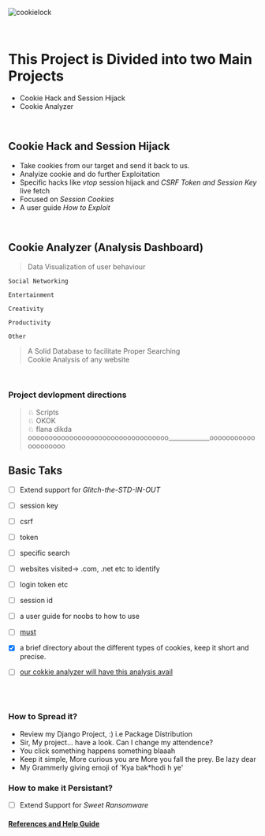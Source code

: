 ![cookielock](https://user-images.githubusercontent.com/41824020/72046625-d40d6e80-32de-11ea-9618-9030debeea46.jpg)

</br>

# This Project is Divided into two Main Projects
* Cookie Hack and Session Hijack
* Cookie Analyzer

</br>

## Cookie Hack and Session Hijack
* Take cookies from our target and send it back to us.</br>
* Analyize cookie and do further Exploitation</br>
* Specific hacks like *vtop* session hijack and *CSRF Token and Session Key* live fetch</br>
* Focused on *Session Cookies*</br>
* A user guide *How to Exploit*</br>
</br>

## Cookie Analyzer (Analysis Dashboard)
> Data Visualization of user behaviour

    Social Networking
            
    Entertainment
            
    Creativity
            
    Productivity
            
    Other

> A Solid Database to facilitate Proper Searching</br>
> Cookie Analysis of any website </br>

</br>

<h3>Project devlopment directions</h3>

> ♘ Scripts</br>
> ♘ OKOK</br>
> ♘ flana dikda oooooooooooooooooooooooooooooooooo_____________oooooooooooooooooooo


## Basic Taks
- [ ] Extend support for *Glitch-the-STD-IN-OUT*</br>
- [ ] session key
- [ ] csrf
- [ ] token
- [ ] specific search
- [ ] websites visited-> .com, .net etc to identify
- [ ] login token etc
- [ ] session id
- [ ] a user guide for noobs to how to use
- [ ] [must](https://www.optimizesmart.com/google-analytics-cookies-ultimate-guide/)
- [x] a brief directory about the different types of cookies, keep it short and precise.
- [ ] [our cokkie analyzer will have this analysis avail](https://stackoverflow.com/questions/4349147/python-create-cookies-and-then-load-a-page-with-the-cookies)


</br></br>

### How to Spread it?
* Review my Django Project, :)  i.e Package Distribution
* Sir, My project... have a look. Can I change my attendence?
* You click something happens something blaaah
* Keep it simple, More curious you are More you fall the prey. Be lazy dear
* My Grammerly giving emoji of 'Kya bak*hodi h ye'

### How to make it Persistant?
- [ ] Extend Support for *Sweet Ransomware*


#### [References and Help Guide](https://github.com/D-E-F-E-A-T/Cookie-Analyzer-and-Session-Hijack/tree/master/refrences)
